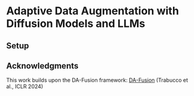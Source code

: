 # Adaptive Data Augmentation with Diffusion Models and LLMs

## Setup



## Acknowledgments
This work builds upon the DA-Fusion framework:
[DA-Fusion](https://github.com/brandontrabucco/da-fusion) (Trabucco et al., ICLR 2024)